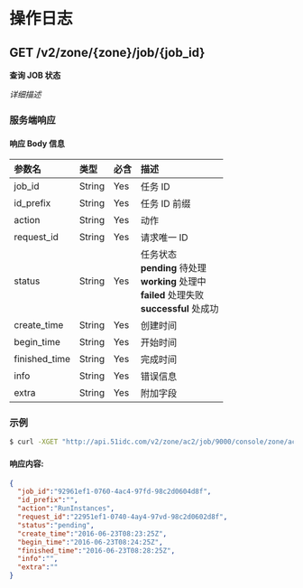 # 操作日志

## GET /v2/zone/{zone}/job/{job_id}

**查询 JOB 状态**

*详细描述*

### 服务端响应

#### 响应 Body 信息


|参数名 | 类型 | 必含 | 描述 |
| :-- | :-- | :-- | :-- |
| job_id | String | Yes | 任务 ID |
| id_prefix | String | Yes | 任务 ID 前缀 |
| action | String | Yes | 动作 |
| request_id | String | Yes | 请求唯一 ID |
| status | String | Yes | 任务状态 <br>**pending** 待处理 <br>**working** 处理中<br>**failed** 处理失败<br>**successful** 处成功<br>|
| create_time | String | Yes | 创建时间 |
| begin_time | String | Yes | 开始时间 |
| finished_time | String | Yes | 完成时间 |
| info | String | Yes | 错误信息 |
| extra | String | Yes | 附加字段 |

### 示例

```sh
$ curl -XGET "http://api.51idc.com/v2/zone/ac2/job/9000/console/zone/ac2/job/92961ef1-0760-4ac4-97fd-98c2d0604d8f"
```

#### 响应内容:

```json
{
  "job_id":"92961ef1-0760-4ac4-97fd-98c2d0604d8f",
  "id_prefix":"",
  "action":"RunInstances",
  "request_id":"22951ef1-0740-4ay4-97vd-98c2d0602d8f",
  "status":"pending",
  "create_time":"2016-06-23T08:23:25Z",
  "begin_time":"2016-06-23T08:24:25Z",
  "finished_time":"2016-06-23T08:28:25Z",
  "info":"",
  "extra":""
}
```